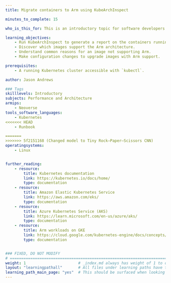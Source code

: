 ```yaml
---
title: Migrate containers to Arm using KubeArchInspect

minutes_to_complete: 15

who_is_this_for: This is an introductory topic for software developers who want to ensure containers running in a Kubernetes cluster support the Arm architecture.

learning_objectives: 
    - Run KubeArchInspect to generate a report on the containers running in a Kubernetes cluster.
    - Discover which images support the Arm architecture.
    - Understand common reasons for an image not supporting Arm.
    - Make configuration changes to upgrade images with Arm support.

prerequisites:
    - A running Kubernetes cluster accessible with `kubectl`.

author: Jason Andrews

### Tags
skilllevels: Introductory
subjects: Performance and Architecture
armips:
    - Neoverse
tools_software_languages:
    - Kubernetes
<<<<<<< HEAD
    - Runbook

=======
>>>>>>> 5f2151168 (Changed model to Tiny Rock–Paper–Scissors CNN)
operatingsystems:
    - Linux


further_reading:
    - resource:
        title: Kubernetes documentation
        link: https://kubernetes.io/docs/home/
        type: documentation
    - resource:
        title: Amazon Elastic Kubernetes Service
        link: https://aws.amazon.com/eks/
        type: documentation
    - resource:
        title: Azure Kubernetes Service (AKS)
        link: https://learn.microsoft.com/en-us/azure/aks/
        type: documentation
    - resource:
        title: Arm workloads on GKE
        link: https://cloud.google.com/kubernetes-engine/docs/concepts/arm-on-gke
        type: documentation


### FIXED, DO NOT MODIFY
# ================================================================================
weight: 1                       # _index.md always has weight of 1 to order correctly
layout: "learningpathall"       # All files under learning paths have this same wrapper
learning_path_main_page: "yes"  # This should be surfaced when looking for related content. Only set for _index.md of learning path content.
---
```

